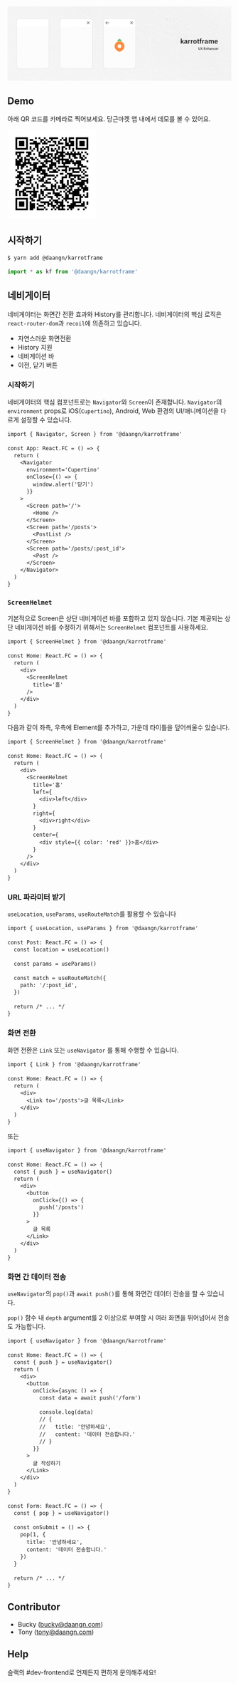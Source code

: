 ![](./cover.png)

## Demo
아래 QR 코드를 카메라로 찍어보세요. 당근마켓 앱 내에서 데모를 볼 수 있어요.

![](./demo-qr.png)

## 시작하기

```bash
$ yarn add @daangn/karrotframe
```

```typescript
import * as kf from '@daangn/karrotframe'
```

## 네비게이터
네비게이터는 화면간 전환 효과와 History를 관리합니다. 네비게이터의 핵심 로직은 `react-router-dom`과 `recoil`에 의존하고 있습니다.

- 자연스러운 화면전환
- History 지원
- 네비게이션 바
- 이전, 닫기 버튼

### 시작하기
네비게이터의 핵심 컴포넌트로는 `Navigator`와 `Screen`이 존재합니다. `Navigator`의 `environment` props로 iOS(`Cupertino`), Android, Web 환경의 UI/애니메이션을 다르게 설정할 수 있습니다.
```tsx
import { Navigator, Screen } from '@daangn/karrotframe'

const App: React.FC = () => {
  return (
    <Navigator
      environment='Cupertino'
      onClose={() => {
        window.alert('닫기')
      }}
    >
      <Screen path='/'>
        <Home />
      </Screen>
      <Screen path='/posts'>
        <PostList />
      </Screen>
      <Screen path='/posts/:post_id'>
        <Post />
      </Screen>
    </Navigator>
  )
}
```

### `ScreenHelmet`
기본적으로 Screen은 상단 네비게이션 바를 포함하고 있지 않습니다. 기본 제공되는 상단 네비게이션 바를 수정하기 위해서는 `ScreenHelmet` 컴포넌트를 사용하세요.

```tsx
import { ScreenHelmet } from '@daangn/karrotframe'

const Home: React.FC = () => {
  return (
    <div>
      <ScreenHelmet
        title='홈'
      />
    </div>
  )
}
```

다음과 같이 좌측, 우측에 Element를 추가하고, 가운데 타이틀을 덮어씌울수 있습니다.

```tsx
import { ScreenHelmet } from '@daangn/karrotframe'

const Home: React.FC = () => {
  return (
    <div>
      <ScreenHelmet
        title='홈'
        left={
          <div>left</div>
        }
        right={
          <div>right</div>
        }
        center={
          <div style={{ color: 'red' }}>홈</div>
        }
      />
    </div>
  )
}
```

### URL 파라미터 받기
`useLocation`, `useParams`, `useRouteMatch`를 활용할 수 있습니다

```tsx
import { useLocation, useParams } from '@daangn/karrotframe'

const Post: React.FC = () => {
  const location = useLocation()

  const params = useParams()

  const match = useRouteMatch({
    path: '/:post_id',
  })

  return /* ... */
}
```

### 화면 전환
화면 전환은 `Link` 또는 `useNavigator` 를 통해 수행할 수 있습니다.

```tsx
import { Link } from '@daangn/karrotframe'

const Home: React.FC = () => {
  return (
    <div>
      <Link to='/posts'>글 목록</Link>
    </div>
  )
}
```

또는

```tsx
import { useNavigator } from '@daangn/karrotframe'

const Home: React.FC = () => {
  const { push } = useNavigator()
  return (
    <div>
      <button
        onClick={() => {
          push('/posts')
        }}
      >
        글 목록
      </Link>
    </div>
  )
}
```

### 화면 간 데이터 전송
`useNavigator`의 `pop()`과 `await push()`를 통해 화면간 데이터 전송을 할 수 있습니다.

`pop()` 함수 내 `depth` argument를 2 이상으로 부여할 시 여러 화면을 뛰어넘어서 전송도 가능합니다.

```tsx
import { useNavigator } from '@daangn/karrotframe'

const Home: React.FC = () => {
  const { push } = useNavigator()
  return (
    <div>
      <button
        onClick={async () => {
          const data = await push('/form')

          console.log(data)          
          // {
          //   title: '안녕하세요',
          //   content: '데이터 전송합니다.'
          // }
        }}
      >
        글 작성하기
      </Link>
    </div>
  )
}

const Form: React.FC = () => {
  const { pop } = useNavigator()

  const onSubmit = () => {
    pop(1, {
      title: '안녕하세요',
      content: '데이터 전송합니다.'
    })
  }

  return /* ... */
}
```

## Contributor
- Bucky (bucky@daangn.com)
- Tony (tony@daangn.com)

## Help
슬랙의 #dev-frontend로 언제든지 편하게 문의해주세요!
